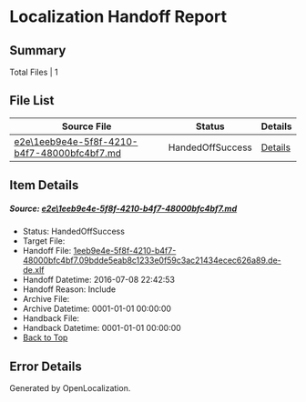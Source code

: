 # <a name='report-top'></a> Localization Handoff Report

## Summary
 Total Files | 1

## File List
 Source File | Status | Details 
 ----------- | ------ | ------- 
 [e2e\1eeb9e4e-5f8f-4210-b4f7-48000bfc4bf7.md](https://github.com/OpenLocalizationTestOrg/oltest/blob/6240a23f5d7ec456cb4e30e788bb6920fa46ec10/e2e/1eeb9e4e-5f8f-4210-b4f7-48000bfc4bf7.md) | HandedOffSuccess | [Details](#16c9f3d5f83af7c9a46a8f52950b1b2c9d2889b83)

## Item Details
##### <a name='16c9f3d5f83af7c9a46a8f52950b1b2c9d2889b83'></a> Source: [e2e\1eeb9e4e-5f8f-4210-b4f7-48000bfc4bf7.md](https://github.com/OpenLocalizationTestOrg/oltest/blob/6240a23f5d7ec456cb4e30e788bb6920fa46ec10/e2e/1eeb9e4e-5f8f-4210-b4f7-48000bfc4bf7.md)
* Status: HandedOffSuccess
* Target File: 
* Handoff File: [1eeb9e4e-5f8f-4210-b4f7-48000bfc4bf7.09bdde5eab8c1233e0f59c3ac21434ecec626a89.de-de.xlf](https://github.com/OpenLocalizationTestOrg/olhandoff-e2e/blob/12df8cab70a4111195a9db3e949cd5c28a4ba15c/ol-handoff/OpenLocalizationTestOrg/oltest-dede-fly/ci/ht/1eeb9e4e-5f8f-4210-b4f7-48000bfc4bf7.09bdde5eab8c1233e0f59c3ac21434ecec626a89.de-de.xlf)
* Handoff Datetime: 2016-07-08 22:42:53
* Handoff Reason: Include
* Archive File: 
* Archive Datetime: 0001-01-01 00:00:00
* Handback File: 
* Handback Datetime: 0001-01-01 00:00:00
* [Back to Top](#report-top)


## Error Details

Generated by OpenLocalization.
